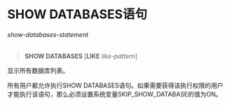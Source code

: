 # SHOW DATABASES语句

###### show-databases-statement   
> **SHOW DATABASES** [**LIKE** *like-pattern*]

显示所有数据库列表。

所有用户都允许执行SHOW DATABASES语句。如果需要获得该执行权限的用户才能执行该语句，那么必须设置系统变量SKIP_SHOW_DATABASE的值为ON。